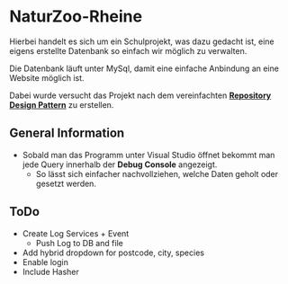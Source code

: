 # NaturZoo-Rheine
Hierbei handelt es sich um ein Schulprojekt, was dazu gedacht ist, eine eigens erstellte Datenbank so einfach wir möglich zu verwalten.

Die Datenbank läuft unter MySql, damit eine einfache Anbindung an eine Website möglich ist.

Dabei wurde versucht das Projekt nach dem vereinfachten __[Repository Design Pattern](https://www.norberteder.com/das-repository-pattern-anhand-eines-beispiels-inkl-tests/)__ zu erstellen.

## General Information
* Sobald man das Programm unter Visual Studio öffnet bekommt man jede Query innerhalb der __Debug Console__ angezeigt.
	* So lässt sich einfacher nachvollziehen, welche Daten geholt oder gesetzt werden.

## ToDo
* Create Log Services + Event
	* Push Log to DB and file
* Add hybrid dropdown for postcode, city, species
* Enable login
* Include Hasher
